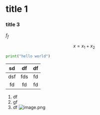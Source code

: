 # title 1

### title 3

$f_f$ 

$$
x = x_1 + x_2
$$
``` python
print("hello world")
```

|   sd  |  df   |   df  |
| :-: | :-: | :-: |
|  dsf   |    fds |fd     |
|   fd  |  fd   |  fd   |

1. df
2. gf
3. df
![image.png](0)